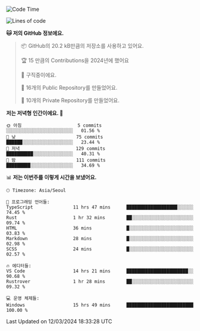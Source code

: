   <!--START_SECTION:waka-->
![Code Time](http://img.shields.io/badge/Code%20Time-442%20hrs%2048%20mins-blue)

![Lines of code](https://img.shields.io/badge/%EC%A0%80%EB%8A%94%20%EC%97%AC%ED%83%9C%EA%B9%8C%EC%A7%80%20-208.0%20thousand%20%EC%A4%84%EC%9D%98%20%EC%BD%94%EB%93%9C%EB%A5%BC%20%EC%9E%91%EC%84%B1%ED%96%88%EC%96%B4%EC%9A%94.-blue)

**🐱 저의 GitHub 정보에요.** 

> 📦 GitHub의 20.2 kB만큼의 저장소를 사용하고 있어요. 
 > 
> 🏆 15 만큼의 Contributions을 2024년에 했어요
 > 
> 💼 구직중이에요.
 > 
> 📜 16개의 Public Repository를 만들었어요. 
 > 
> 🔑 10개의 Private Repository를 만들었어요. 
 > 
**저는 저녁형 인간이에요. 🦉** 

```text
🌞 아침                     5 commits           ░░░░░░░░░░░░░░░░░░░░░░░░░   01.56 % 
🌆 낮　                     75 commits          ██████░░░░░░░░░░░░░░░░░░░   23.44 % 
🌃 저녁                     129 commits         ██████████░░░░░░░░░░░░░░░   40.31 % 
🌙 밤　                     111 commits         █████████░░░░░░░░░░░░░░░░   34.69 % 
```


📊 **저는 이번주를 이렇게 시간을 보냈어요.** 

```text
🕑︎ Timezone: Asia/Seoul

💬 프로그래밍 언어들: 
TypeScript               11 hrs 47 mins      ███████████████████░░░░░░   74.45 % 
Rust                     1 hr 32 mins        ██░░░░░░░░░░░░░░░░░░░░░░░   09.74 % 
HTML                     36 mins             █░░░░░░░░░░░░░░░░░░░░░░░░   03.83 % 
Markdown                 28 mins             █░░░░░░░░░░░░░░░░░░░░░░░░   02.98 % 
SCSS                     24 mins             █░░░░░░░░░░░░░░░░░░░░░░░░   02.57 % 

🔥 에디터들: 
VS Code                  14 hrs 21 mins      ███████████████████████░░   90.68 % 
Rustrover                1 hr 28 mins        ██░░░░░░░░░░░░░░░░░░░░░░░   09.32 % 

💻 운영 체제들: 
Windows                  15 hrs 49 mins      █████████████████████████   100.00 % 
```


 Last Updated on 12/03/2024 18:33:28 UTC
<!--END_SECTION:waka-->
